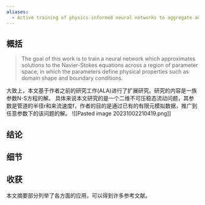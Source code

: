 ```yaml
---
aliases:
  - Active training of physics-informed neural networks to aggregate and interpolate parametric solutions to the Navier-Stokes equations
---
```

## 概括
>The goal of this work is to train a neural network which approximates solutions to the Navier-Stokes equations across a region of parameter space, in which the parameters define physical properties such as domain shape and boundary conditions.

大致上，本文基于作者之前的研究工作(ALA)进行了扩展研究。研究的内容是一族参数N-S方程的解。
具体来说本文研究的是一个二维不可压稳态流动问题，其参数是管道的半径r和来流速度f，作者的目的是通过已有的有限元模拟数据，推广到任意参数下的该问题的解。
![[Pasted image 20231002210419.png]]
## 结论

## 细节

## 收获
本文摘要部分列举了各方面的应用，可以得到许多参考文献。